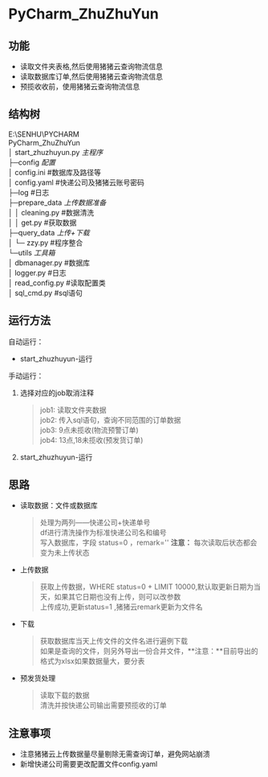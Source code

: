 # PyCharm_ZhuZhuYun    
    
## 功能      
* 读取文件夹表格,然后使用猪猪云查询物流信息      
* 读取数据库订单,然后使用猪猪云查询物流信息      
* 预揽收收前，使用猪猪云查询物流信息      
    
## 结构树  
E:\SENHU\PYCHARM    
PyCharm_ZhuZhuYun    
    │  start_zhuzhuyun.py  *主程序*      
    ├─config  *配置*    
    │      config.ini  #数据库及路径等     
    │      config.yaml  #快递公司及猪猪云账号密码         
    ├─log  #日志  
    ├─prepare_data  *上传数据准备*    
    │  │  cleaning.py  #数据清洗  
    │  │  get.py  #获取数据  
    ├─query_data  *上传+下载*     
    │  └─ zzy.py  #程序整合    
    └─utils  *工具箱*    
        │  dbmanager.py  #数据库    
        │  logger.py  #日志      
        │  read_config.py  #读取配置类     
        │  sql_cmd.py  #sql语句     
  
## 运行方法  
  
自动运行：    
* start_zhuzhuyun-运行      
  
手动运行：    
1. 选择对应的job取消注释    
   > job1: 读取文件夹数据      
   > job2: 传入sql语句，查询不同范围的订单数据    
   > job3: 9点未揽收(物流预警订单)      
   > job4: 13点,18未揽收(预发货订单)  
2. start_zhuzhuyun-运行       
  
  
## 思路      
* 读取数据：文件或数据库      
    > 处理为两列——快递公司+快递单号        
    > df进行清洗操作为标准快递公司名和编号       
    > 写入数据库，字段  status=0 ，remark=''  **注意：** 每次读取后状态都会变为未上传状态      
* 上传数据     
    > 获取上传数据，WHERE status=0 + LIMIT 10000,默认取更新日期为当天，如果其它日期也没有上传，则可以改参数    
    > 上传成功,更新status=1  ,猪猪云remark更新为文件名      
  
* 下载    
    > 获取数据库当天上传文件的文件名进行遍例下载      
    > 如果是查询的文件，则另外导出一份合并文件，**注意：**目前导出的格式为xlsx如果数据量大，要分表    
* 预发货处理    
    > 读取下载的数据    
    > 清洗并按快递公司输出需要预揽收的订单    
      
    
## 注意事项    
* 注意猪猪云上传数据量尽量剔除无需查询订单，避免网站崩溃     
* 新增快递公司需要更改配置文件config.yaml    

